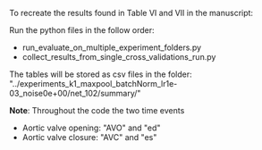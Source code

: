 To recreate the results found in Table VI and VII in the manuscript:

Run the python files in the follow order:
- run_evaluate_on_multiple_experiment_folders.py
- collect_results_from_single_cross_validations_run.py

The tables will be stored as csv files in the folder: "../experiments_k1_maxpool_batchNorm_lr1e-03_noise0e+00/net_102/summary/"


**Note**: Throughout the code the two time events 
- Aortic valve opening: "AVO" and "ed"
- Aortic valve closure: "AVC" and "es"
